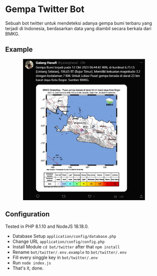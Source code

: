 # Gempa Twitter Bot

Sebuah bot twitter untuk mendeteksi adanya gempa bumi terbaru yang terjadi di Indonesia, berdasarkan data yang diambil secara berkala dari BMKG.

## Example

<p align="center">
    <img src="https://raw.githubusercontent.com/galanghanaf/gempa-twitter-bot/main/assets/img/1.png" alt="twitter-bot" height="450">
</p>

## Configuration

Tested in PHP 8.1.10 and NodeJS 18.18.0.

- Database Setup `application/config/database.php`
- Change URL `application/config/config.php`
- Install Module `cd bot/twitter` after that `npm install`
- Rename `bot/twitter/.env.example` to `bot/twitter/.env`
- Fill every singgle key in `bot/twitter/.env`
- Run `node index.js`
- That's it, done.
